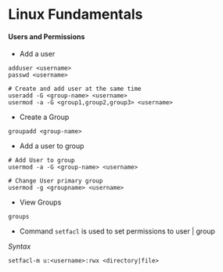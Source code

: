 # Linux Fundamentals

#### Users and Permissions

* Add a user

```
adduser <username>
passwd <username>

# Create and add user at the same time
useradd -G <group-name> <username>
usermod -a -G <group1,group2,group3> <username>
```

* Create a Group

```
groupadd <group-name>
```

* Add a user to group

```
# Add User to group
usermod -a -G <group-name> <username>

# Change User primary group
usermod -g <groupname> <username>
```

* View Groups

```
groups
```

* Command `setfacl` is used to set permissions to user | group

*Syntax*
```
setfacl-m u:<username>:rwx <directory|file>
```